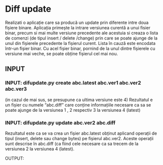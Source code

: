# Diff update

Realizati o aplicație care sa producă un update prin diferente intre doua fișiere binare.
Aplicația primește la intrare versiunea curentă a unui fisier binar, precum si mai multe
versiune precedente ale acestuia si creaza o lista de comenzi (de tipul insert / delete /change) prin care se poate ajunge de la unul din fișierele precedente la fișierul curent. Lista în
cauză este encodata într-un fișier binar. Cu acel fișier binar, pornind de la unul dintre fișierele
cu versiune mai veche, se poate obține fișierul cel mai nou.

## INPUT
### INPUT: difupdate.py create abc.latest abc.ver1 abc.ver2 abc.ver3
(in cazul de mai sus, se presupune ca ultima versiune este 4)
Rezultatul e un fișier cu numele “abc.diff” care conține informațiile necesare ca sa se poate
ajunge de la versiunea 1 , 2 respectiv 3 la versiunea 4 (latest)

### INPUT: difupdate.py update abc.ver2 abc.diff

Rezultatul este ca se va crea un fișier abc.latest obținut aplicand operații de tipul (insert,
delete sau change bytes) pe fișierul abc.ver2. Aceste operații sunt descrise în abc.diff (ca fiind
cele necesare ca sa trecem de la versiunea 2 la versiunea 4 (latest).

OUTPUT: